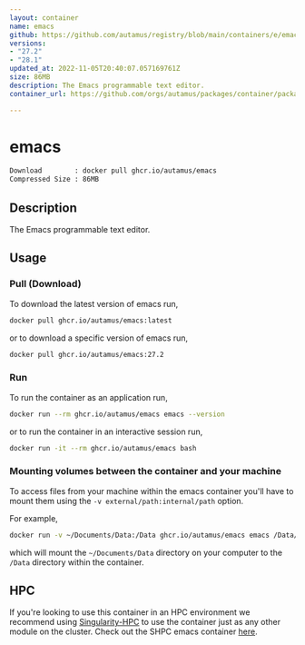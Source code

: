 ```yaml
---
layout: container
name: emacs
github: https://github.com/autamus/registry/blob/main/containers/e/emacs/spack.yaml
versions:
- "27.2"
- "28.1"
updated_at: 2022-11-05T20:40:07.057169761Z
size: 86MB
description: The Emacs programmable text editor.
container_url: https://github.com/orgs/autamus/packages/container/package/emacs

---
```

# emacs
```bash 
Download        : docker pull ghcr.io/autamus/emacs
Compressed Size : 86MB
```

## Description
The Emacs programmable text editor.

## Usage
### Pull (Download)
To download the latest version of emacs run,

```bash
docker pull ghcr.io/autamus/emacs:latest
```

or to download a specific version of emacs run,

```bash
docker pull ghcr.io/autamus/emacs:27.2
```
### Run
To run the container as an application run,
```bash
docker run --rm ghcr.io/autamus/emacs emacs --version
```

or to run the container in an interactive session run,
```bash
docker run -it --rm ghcr.io/autamus/emacs bash
```

### Mounting volumes between the container and your machine
To access files from your machine within the emacs container you'll have to mount them using the `-v external/path:internal/path` option.

For example,
```bash
docker run -v ~/Documents/Data:/Data ghcr.io/autamus/emacs emacs /Data/myData.csv
```
which will mount the `~/Documents/Data` directory on your computer to the `/Data` directory within the container.

## HPC
If you're looking to use this container in an HPC environment we recommend using [Singularity-HPC](https://singularity-hpc.readthedocs.io) to use the container just as any other module on the cluster. Check out the SHPC emacs container [here](https://singularityhub.github.io/singularity-hpc/r/ghcr.io-autamus-emacs/).